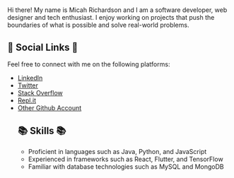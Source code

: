 <div class="markdown prose break-words dark:prose-invert dark">
   <h1></h1>
   <p>Hi there! My name is Micah Richardson and I am a software developer, web designer and tech enthusiast. I enjoy working on projects that push the boundaries of what is possible and solve real-world problems.</p>
   <h2>🔗 Social Links 🔗</h2>
   <p>Feel free to connect with me on the following platforms:</p>
   <ul>
      <li><a href="https://www.linkedin.com/in/gr3uh/" target="_new">LinkedIn</a></li>
      <li><a href="https://twitter.com/gr3uh" target="_new">Twitter</a></li>
      <li><a href="https://stackoverflow.com/users/20821593/orbitalmartian" target="_new">Stack Overflow</a></li>
      <li><a href="https://replit.com/@w9j" target="_new">Repl.it</a></li>
            <li><a href="https://github.com/xploitspeeds" target="_new">Other Github Account</a></li>
   <h2>📚 Skills 📚</h2>
   <ul>
      <li>Proficient in languages such as Java, Python, and JavaScript</li>
      <li>Experienced in frameworks such as React, Flutter, and TensorFlow</li>
      <li>Familiar with database technologies such as MySQL and MongoDB</li>

